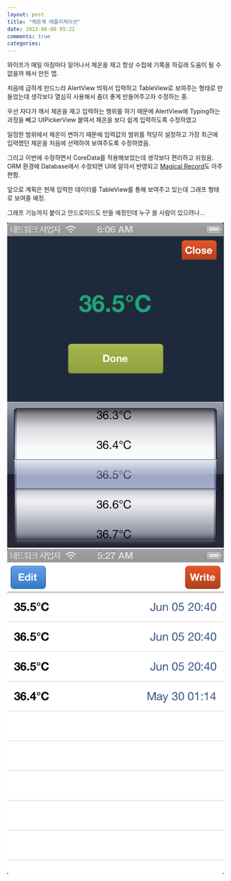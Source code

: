 ```yaml
---
layout: post
title: "체온계 애플리케이션"
date: 2013-06-08 05:22
comments: true
categories: 
---
```

와이프가 매일 아침마다 일어나서 체온을 재고 항상 수첩에 기록을 하길래 도움이 될 수 없을까 해서 만든 앱.  

처음에 급하게 만드느라 AlertView 띄워서 입력하고 TableView로 보여주는 형태로 만들었는데 생각보다 열심히 사용해서 좀더 좋게 만들어주고자 수정하는 중.  

우선 자다가 깨서 체온을 재고 입력하는 행위를 하기 때문에 AlertView에 Typing하는 과정을 빼고 UIPickerView 붙여서 체온을 보다 쉽게 입력하도록 수정하였고  

일정한 범위에서 체온이 변하기 때문에 입력값의 범위를 적당히 설정하고 가장 최근에 입력했던 체온을 처음에 선택하여 보여주도록 수정하였음.  

그리고 이번에 수정하면서 CoreData를 적용해보았는데 생각보다 편리하고 쉬웠음. ORM 환경에 Database에서 수정되면 UI에 알아서 반영되고 [Magical Record](https://github.com/magicalpanda/MagicalRecord)도 아주 편함.  

앞으로 계획은 현재 입력한 데이터를 TableView를 통해 보여주고 있는데 그래프 형태로 보여줄 예정.  

그래프 기능까지 붙이고 안드로이드도 만들 예정인데 누구 쓸 사람이 있으려나...

<img src="/images/screenshot_app_temperature_01.png" class="iphone screenshot" />
<img src="/images/screenshot_app_temperature_00.png" class="iphone screenshot" />